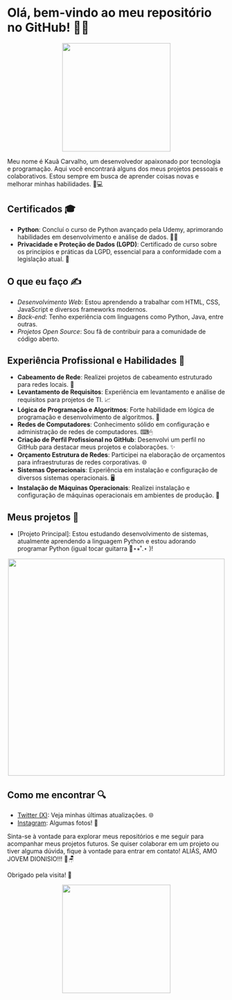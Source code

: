 # Olá, bem-vindo ao meu repositório no GitHub! 👋😺

<div align="center">
    <img src="https://github.com/user-attachments/assets/38df5d38-4f64-4a67-87f3-708f5c4b41a9" height="250"/>
</div>

Meu nome é Kauã Carvalho, um desenvolvedor apaixonado por tecnologia e programação. Aqui você encontrará alguns dos meus projetos pessoais e colaborativos. Estou sempre em busca de aprender coisas novas e melhorar minhas habilidades. 👤💻

## Certificados 🎓

- **Python**: Concluí o curso de Python avançado pela Udemy, aprimorando habilidades em desenvolvimento e análise de dados. 👨‍💻
- **Privacidade e Proteção de Dados (LGPD)**: Certificado de curso sobre os princípios e práticas da LGPD, essencial para a conformidade com a legislação atual. 🔐

## O que eu faço ✍

- *Desenvolvimento Web*: Estou aprendendo a trabalhar com HTML, CSS, JavaScript e diversos frameworks modernos.
- *Back-end*: Tenho experiência com linguagens como Python, Java, entre outras.
- *Projetos Open Source*: Sou fã de contribuir para a comunidade de código aberto.

## Experiência Profissional e Habilidades 🔧

- **Cabeamento de Rede**: Realizei projetos de cabeamento estruturado para redes locais. 🚩
- **Levantamento de Requisitos**: Experiência em levantamento e análise de requisitos para projetos de TI. 📈
- **Lógica de Programação e Algoritmos**: Forte habilidade em lógica de programação e desenvolvimento de algoritmos. 🧠
- **Redes de Computadores**: Conhecimento sólido em configuração e administração de redes de computadores. ⌨🖱
- **Criação de Perfil Profissional no GitHub**: Desenvolvi um perfil no GitHub para destacar meus projetos e colaborações. ✨
- **Orçamento Estrutura de Redes**: Participei na elaboração de orçamentos para infraestruturas de redes corporativas. 🌐
- **Sistemas Operacionais**: Experiência em instalação e configuração de diversos sistemas operacionais. 🖥
- **Instalação de Máquinas Operacionais**: Realizei instalação e configuração de máquinas operacionais em ambientes de produção. 🤖

## Meus projetos 📓

- [Projeto Principal]: Estou estudando desenvolvimento de sistemas, atualmente aprendendo a linguagem Python e estou adorando programar Python (igual tocar guitarra 🎸⋆⭒˚.⋆ )!

<div align="center">
    <img src="https://github.com/user-attachments/assets/974ad2a8-eb8f-49c7-a13d-1dfb7bb04a51" height="500"/>
</div>

## Como me encontrar 🔍

- [Twitter (X)](https://x.com/KauCarv75289759?t=vO8qfqvkV7c4N25BKN9cbw&s=09): Veja minhas últimas atualizações. 🌐
- [Instagram](https://www.instagram.com/kkaua_carv?igsh=ODBqc3FnbmYybWZy): Algumas fotos! 🤳

Sinta-se à vontade para explorar meus repositórios e me seguir para acompanhar meus projetos futuros. Se quiser colaborar em um projeto ou tiver alguma dúvida, fique à vontade para entrar em contato! ALIÁS, AMO JOVEM DIONISIO!!! 🐢🪑

Obrigado pela visita! 🙌
<div align="center">
    <img src="https://github.com/user-attachments/assets/4df4e3c8-1f1d-48a1-bd4a-9de3d752f99b" height="250"/>
</div>
